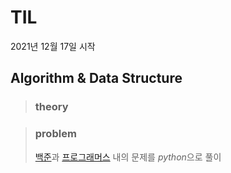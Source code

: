 # TIL
2021년 12월 17일 시작


## Algorithm & Data Structure
> ### theory

> ### problem
> [백준](https://www.acmicpc.net/step)과 [프로그래머스](https://programmers.co.kr/learn/challenges?tab=all_challenges) 내의 문제를 *python*으로 풀이

